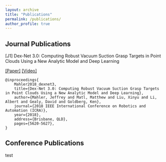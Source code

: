 ```yaml
---
layout: archive
title: "Publications"
permalink: /publications/
author_profile: true
---
```


<!-- {% if author.googlescholar %}
  You can also find my articles on <u><a href="{{author.googlescholar}}">my Google Scholar profile</a>.</u>
{% endif %}

{% include base_path %}

{% for post in site.publications.journal reversed %}
  {% include archive-single.html %}
{% endfor %} -->

## Journal Publications
[J1] Dex-Net 3.0: Computing Robust Vacuum Suction Grasp Targets in Point Clouds Using a New Analytic Model and Deep Learning



[[Paper]](http://alberthli.github.io/files/paper1.pdf) [[Video]](https://www.youtube.com/watch?v=dZIHmcaTJ_c&feature=emb_title)
```
@inproceedings{
	Mahler2018_dexnet3,
	title={Dex-Net 3.0: Computing Robust Vacuum Suction Grasp Targets in Point Clouds Using a New Analytic Model and Deep Learning},
	author={Mahler, Jeffrey and Matl, Matthew and Liu, Xinyu and Li, Albert and Gealy, David and Goldberg, Ken},
	journal={2018 IEEE International Conference on Robotics and Automation (ICRA)},
	year={2018},
	address={Brisbane, QLD},
	pages={5620-5627},
}
```

## Conference Publications
test
